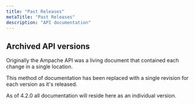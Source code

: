 ```yaml
---
title: "Past Releases"
metaTitle: "Past Releases"
description: "API documentation"
---
```


## Archived API versions

Originally the Ampache API was a living document that contained each change in a single location.

This method of documentation has been replaced with a single revision for each version as it's released.

As of 4.2.0 all documentation will reside here as an individual version.
